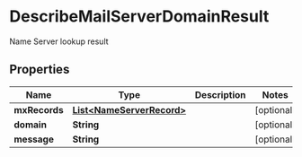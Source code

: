 

# DescribeMailServerDomainResult

Name Server lookup result
## Properties

Name | Type | Description | Notes
------------ | ------------- | ------------- | -------------
**mxRecords** | [**List&lt;NameServerRecord&gt;**](NameServerRecord) |  |  [optional]
**domain** | **String** |  |  [optional]
**message** | **String** |  |  [optional]



